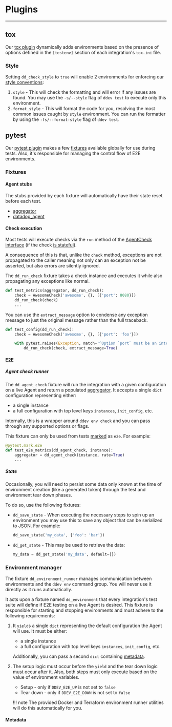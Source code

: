 # Plugins

-----

## tox

Our [tox plugin](https://github.com/DataDog/integrations-core/blob/master/datadog_checks_dev/datadog_checks/dev/plugin/tox.py)
dynamically adds environments based on the presence of options defined in the `[testenv]` section of each integration's
`tox.ini` file.

### Style

Setting `dd_check_style` to `true` will enable 2 environments for enforcing our [style conventions](../guidelines/style.md):

1. `style` - This will check the formatting and will error if any issues are found. You may use the `-s/--style` flag
   of `ddev test` to execute only this environment.
2. `format_style` - This will format the code for you, resolving the most common issues caught by `style` environment.
   You can run the formatter by using the `-fs/--format-style` flag of `ddev test`.

## pytest

Our [pytest plugin](https://github.com/DataDog/integrations-core/blob/master/datadog_checks_dev/datadog_checks/dev/plugin/pytest.py)
makes a few [fixtures](https://docs.pytest.org/en/latest/fixture.html) available globally for use during tests. Also, it's responsible
for managing the control flow of E2E environments.

### Fixtures

#### Agent stubs

The stubs provided by each fixture will automatically have their state reset before each test.

- [aggregator](../base/api.md#aggregator)
- [datadog_agent](../base/api.md#datadog-agent)

#### Check execution

Most tests will execute checks via the `run` method of the [AgentCheck interface](../base/api.md#agentcheck)
(if the check [is stateful](../guidelines/conventions.md#stateful-checks)).

A consequence of this is that, unlike the `check` method, exceptions are not propagated to the caller meaning not only can an exception
not be asserted, but also errors are silently ignored.

The `dd_run_check` fixture takes a check instance and executes it while also propagating any exceptions like normal.

```python
def test_metrics(aggregator, dd_run_check):
    check = AwesomeCheck('awesome', {}, [{'port': 8080}])
    dd_run_check(check)
    ...
```

You can use the `extract_message` option to condense any exception message to just the original message rather than the full traceback.

```python
def test_config(dd_run_check):
    check = AwesomeCheck('awesome', {}, [{'port': 'foo'}])

    with pytest.raises(Exception, match='^Option `port` must be an integer$'):
        dd_run_check(check, extract_message=True)
```

#### E2E

##### Agent check runner

The `dd_agent_check` fixture will run the integration with a given configuration on a live Agent and return a populated
[aggregator](../base/api.md#aggregator). It accepts a single `dict` configuration representing either:

- a single instance
- a full configuration with top level keys `instances`, `init_config`, etc.

Internally, this is a wrapper around `ddev env check` and you can pass through any supported options or flags.

This fixture can only be used from tests [marked](http://doc.pytest.org/en/latest/example/markers.html) as `e2e`. For example:

```python
@pytest.mark.e2e
def test_e2e_metrics(dd_agent_check, instance):
    aggregator = dd_agent_check(instance, rate=True)
    ...
```

##### State

Occasionally, you will need to persist some data only known at the time of environment creation (like a generated token)
through the test and environment tear down phases.

To do so, use the following fixtures:

- `dd_save_state` - When executing the necessary steps to spin up an environment you may use this to save any
  object that can be serialized to JSON. For example:

    ```python
    dd_save_state('my_data', {'foo': 'bar'})
    ```

- `dd_get_state` - This may be used to retrieve the data:

    ```python
    my_data = dd_get_state('my_data', default={})
    ```

### Environment manager

The fixture `dd_environment_runner` manages communication between environments and the `ddev env` command group. You will
never use it directly as it runs automatically.

It acts upon a fixture named `dd_environment` that every integration's test suite will define if E2E testing on a live Agent
is desired. This fixture is responsible for starting and stopping environments and must adhere to the following requirements:

1. It `yield`s a single `dict` representing the default configuration the Agent will use. It must be either:

    - a single instance
    - a full configuration with top level keys `instances`, `init_config`, etc.

    Additionally, you can pass a second `dict` containing [metadata](#metadata).

1. The setup logic must occur before the `yield` and the tear down logic must occur after it. Also, both steps must only
   execute based on the value of environment variables.

    - Setup - only if `DDEV_E2E_UP` is not set to `false`
    - Tear down - only if `DDEV_E2E_DOWN` is not set to `false`

    !!! note
        The provided Docker and Terraform environment runner utilities will do this automatically for you.

#### Metadata
